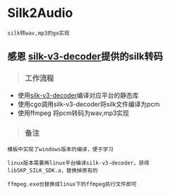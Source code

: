 # Silk2Audio
`silk转wav,mp3的go实现`

 ## 感恩 [silk-v3-decoder](https://github.com/kn007/silk-v3-decoder)提供的silk转码


> ### 工作流程

- 使用[silk-v3-decoder](https://github.com/kn007/silk-v3-decoder)编译对应平台的静态库
- 使用cgo调用silk-v3-decoder将silk文件编译为pcm
- 使用ffmpeg 将pcm转码为wav,mp3实现


>### 备注
```
模板中实现了windows版本的编译，便于学习

linux版本需要再linux平台编译silk-v3-decoder，获得
libSKP_SILK_SDK.a，替换掉原有的

ffmpeg.exe也替换成linux下的ffmpeg执行文件即可
```